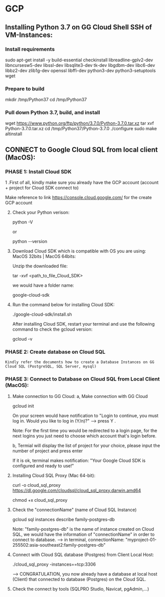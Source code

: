 # GCP
## Installing Python 3.7 on GG Cloud Shell SSH of VM-Instances:
### Install requirements
sudo apt-get install -y build-essential checkinstall libreadline-gplv2-dev libncursesw5-dev libssl-dev libsqlite3-dev tk-dev libgdbm-dev libc6-dev libbz2-dev zlib1g-dev openssl libffi-dev python3-dev python3-setuptools wget 

### Prepare to build
mkdir /tmp/Python37
cd /tmp/Python37

### Pull down Python 3.7, build, and install
wget https://www.python.org/ftp/python/3.7.0/Python-3.7.0.tar.xz
tar xvf Python-3.7.0.tar.xz
cd /tmp/Python37/Python-3.7.0
./configure
sudo make altinstall

## CONNECT to Google Cloud SQL from local client (MacOS):
### PHASE 1: Install Cloud SDK
1 .First of all, kindly make sure you already have the GCP account (account + project for Cloud SDK connect to)

  Make reference to link https://console.cloud.google.com/ for the create GCP account

2. Check your Python verison: 

    python -V 
    
    or 
    
    python --version

3. Download Cloud SDK which is compatible with OS you are using: MacOS 32bits | MacOS 64bits:

    Unzip the downloaded file: 
    
    tar -xvf <path_to_file_Cloud_SDK>
  
    we would have a folder name: 
    
    google-cloud-sdk 
 
4. Run the command below for installing Cloud SDK:

    ./google-cloud-sdk/install.sh
    
    After installing Cloud SDK, restart your terminal and use the following command to check the gcloud version: 
    
    gcloud -v
    
### PHASE 2: Create database on Cloud SQL
    Kindly refer the documents how to create a Database Instances on GG Cloud SQL (PostgreSQL, SQL Server, mysql)
    
### PHASE 3: Connect to Database on Cloud SQL from Local Client (MacOS):

1. Make connection to GG Cloud:
   a, Make connection with GG Cloud 
   
    gcloud init

    On your screen would have notification to "Login to continue, you must log in. Would you like to log in (Y/n)?" --> press Y . 
  
    Note: For the first time you would be redirected to a login page, for the next logins you just need to choose which account that's login before.
  
    b, Termial will display the list of project for your choice, please input the number of project and press enter
  
    If it is ok, terminal makes notification: "Your Google Cloud SDK is configured and ready to use!"

2. Installing Cloud SQL Proxy (Mac 64-bit):

    curl -o cloud_sql_proxy https://dl.google.com/cloudsql/cloud_sql_proxy.darwin.amd64

    chmod +x cloud_sql_proxy
  
3. Check the "connectionName" (name of Cloud SQL Instance)

    gcloud sql instances describe family-postgres-db
    
    Note: "family-postgres-db" is the name of instance created on Cloud SQL, we would have the information of "connectionName" in order to connect to database.
      --> in terminal, connectionName: "myproject-01-255502:asia-southeast2:family-postgres-db"
    
4. Connect with Cloud SQL database (Postgres) from Client Local Host:

    ./cloud_sql_proxy -instances=<connectionName>=tcp:3306 
  
    --> CONGRATULATION, you now already have a database at local host (Client) that connected to database (Postgres) on the Cloud SQL.
  
5. Check the connect by tools (SQLPRO Studio, Navicat, pgAdmin,...)

  
